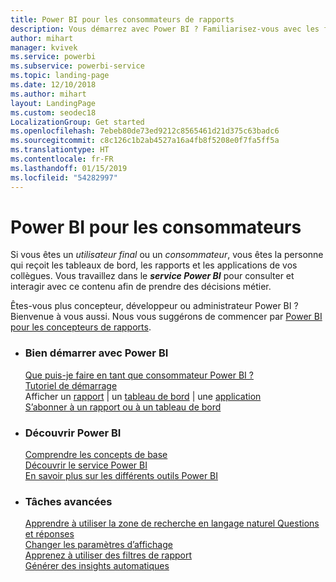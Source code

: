 ```yaml
---
title: Power BI pour les consommateurs de rapports
description: Vous démarrez avec Power BI ? Familiarisez-vous avec les fonctionnalités de Power BI et découvrez ce que vous pouvez faire en tant que consommateur ou utilisateur final de Power BI.
author: mihart
manager: kvivek
ms.service: powerbi
ms.subservice: powerbi-service
ms.topic: landing-page
ms.date: 12/10/2018
ms.author: mihart
layout: LandingPage
ms.custom: seodec18
LocalizationGroup: Get started
ms.openlocfilehash: 7ebeb80de73ed9212c8565461d21d375c63badc6
ms.sourcegitcommit: c8c126c1b2ab4527a16a4fb8f5208e0f7fa5ff5a
ms.translationtype: HT
ms.contentlocale: fr-FR
ms.lasthandoff: 01/15/2019
ms.locfileid: "54282997"
---
```

# <a name="power-bi-for-consumers"></a>Power BI pour les consommateurs
Si vous êtes un *utilisateur final* ou un *consommateur*, vous êtes la personne qui reçoit les tableaux de bord, les rapports et les applications de vos collègues. Vous travaillez dans le ***service Power BI*** pour consulter et interagir avec ce contenu afin de prendre des décisions métier.

Êtes-vous plus concepteur, développeur ou administrateur Power BI ? Bienvenue à vous aussi. Nous vous suggérons de commencer par [Power BI pour les concepteurs de rapports](../power-bi-creator-landing.md).

<ul class="panelContent cardsF"> 
              <li> 
                             <div class="cardSize"> 
                                           <div class="cardPadding"> 
                                                          <div class="card"> 
                                                                        <div class="cardText"> 
                                                                                      <h3>Bien démarrer avec Power BI</h3> 
                                                                                      <p></p>
                                                                                            <a href="end-user-consumer.md">Que puis-je faire en tant que consommateur Power BI ?</a><br/> 
                                                                                            <a href="../service-get-started.md">Tutoriel de démarrage</a><br/>
Afficher un <a href="end-user-report-open.md">rapport</a> | un <a href="end-user-dashboard-open.md">tableau de bord</a> | une <a href="end-user-apps.md">application</a><br/> 
                                                                                            <!--<a href="end-user-collaborate.md">Collaborate</a><br/> -->
                                                                                            <a href="end-user-subscribe.md">S’abonner à un rapport ou à un tableau de bord</a><br/> 
                                                                        </div> 
                                                          </div> 
                                           </div> 
                             </div> 
              </li>
              <li> 
                             <div class="cardSize"> 
                                           <div class="cardPadding"> 
                                                          <div class="card"> 
                                                                        <div class="cardText"> 
                                                                                      <h3>Découvrir Power BI</h3> 
                                                                                      <p></p>
                                                                                            <a href="end-user-basic-concepts.md">Comprendre les concepts de base</a><br/>
                                                                                            <a href="end-user-experience.md">Découvrir le service Power BI</a><br/> 
                                                                                            <a href="../power-bi-overview.md">En savoir plus sur les différents outils Power BI</a><br/> 
                                                                                            <!--<a href="end-user-faq.md">FAQ: Frequently Asked Questions</a> -->
                                                                        </div> 
                                                          </div> 
                                           </div> 
                             </div> 
              </li>
              <li> 
                             <div class="cardSize"> 
                                           <div class="cardPadding"> 
                                                          <div class="card"> 
                                                                        <div class="cardText"> 
                                                                                      <h3>Tâches avancées</h3> 
                                                                                      <p></p>
                                                                                            <a href="end-user-q-and-a.md">Apprendre à utiliser la zone de recherche en langage naturel Questions et réponses</a><br/> 
                                                                                            <a href="end-user-focus.md">Changer les paramètres d’affichage</a><br/> 
                                                                                            <a href="end-user-report-filter.md">Apprenez à utiliser des filtres de rapport</a><br> 
                                                                                            <a href="end-user-insights.md">Générer des insights automatiques</a><br/> 
                                                                        </div> 
                                                          </div> 
                                           </div> 
                             </div> 
              </li>
</ul>


